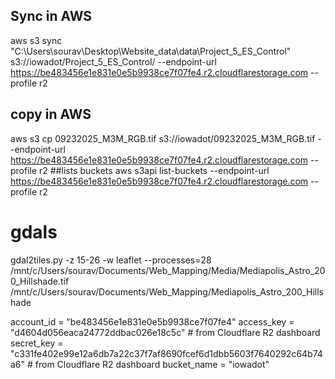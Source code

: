 ## Sync in AWS
aws s3 sync "C:\Users\sourav\Desktop\Website_data\data\Project_5_ES_Control" s3://iowadot/Project_5_ES_Control/ --endpoint-url https://be483456e1e831e0e5b9938ce7f07fe4.r2.cloudflarestorage.com --profile r2
## copy in AWS
aws s3 cp 09232025_M3M_RGB.tif s3://iowadot/09232025_M3M_RGB.tif --endpoint-url https://be483456e1e831e0e5b9938ce7f07fe4.r2.cloudflarestorage.com --profile r2
##lists buckets
aws s3api list-buckets --endpoint-url https://be483456e1e831e0e5b9938ce7f07fe4.r2.cloudflarestorage.com --profile r2


# gdals

gdal2tiles.py -z 15-26 -w leaflet --processes=28 /mnt/c/Users/sourav/Documents/Web_Mapping/Media/Mediapolis_Astro_200_Hillshade.tif /mnt/c/Users/sourav/Documents/Web_Mapping/Mediapolis_Astro_200_Hillshade





account_id = "be483456e1e831e0e5b9938ce7f07fe4" 
access_key = "d4604d056eaca24772ddbac026e18c5c"   # from Cloudflare R2 dashboard
secret_key = "c331fe402e99e12a6db7a22c37f7af8690fcef6d1dbb5603f7640292c64b74a6"   # from Cloudflare R2 dashboard
bucket_name = "iowadot"
